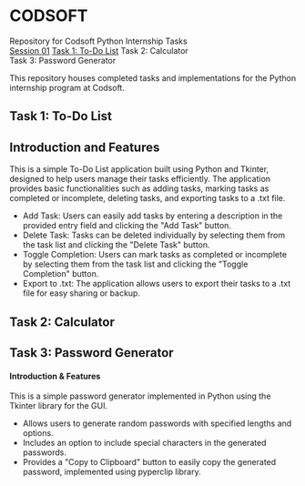 # CODSOFT
Repository for Codsoft Python Internship Tasks  
[Session 01](#session-01)
[Task 1: To-Do List](#task1:to-do-list) 
Task 2: Calculator  
Task 3: Password Generator  

This repository houses completed tasks and implementations for the Python internship program at Codsoft.  

## Task 1: To-Do List
## Introduction and Features
This is a simple To-Do List application built using Python and Tkinter, designed to help users manage their tasks efficiently. The application provides basic functionalities such as adding tasks, marking tasks as completed or incomplete, deleting tasks, and exporting tasks to a .txt file.

- Add Task: Users can easily add tasks by entering a description in the provided entry field and clicking the "Add Task" button.
- Delete Task: Tasks can be deleted individually by selecting them from the task list and clicking the "Delete Task" button.
- Toggle Completion: Users can mark tasks as completed or incomplete by selecting them from the task list and clicking the "Toggle Completion" button.
- Export to .txt: The application allows users to export their tasks to a .txt file for easy sharing or backup.

## Task 2: Calculator

## Task 3: Password Generator
#### Introduction & Features
This is a simple password generator implemented in Python using the Tkinter library for the GUI.
- Allows users to generate random passwords with specified lengths and options.
- Includes an option to include special characters in the generated passwords.
- Provides a "Copy to Clipboard" button to easily copy the generated password, implemented using pyperclip library.
